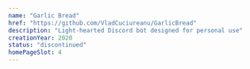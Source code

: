 ```yaml
---
name: "Garlic Bread"
href: "https://github.com/VladCuciureanu/GarlicBread"
description: "Light-hearted Discord bot designed for personal use"
creationYear: 2020
status: "discontinued"
homePageSlot: 4
---
```


